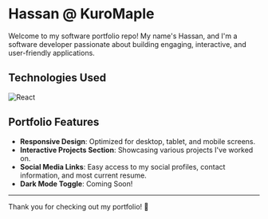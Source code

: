 # Hassan @ KuroMaple

Welcome to my software portfolio repo! My name's Hassan, and I'm a software developer passionate about building engaging, interactive, and user-friendly applications.

## Technologies Used

![React](https://img.shields.io/badge/React-%2320232a.svg?&style=for-the-badge&logo=react&logoColor=61DAFB)

## Portfolio Features

- **Responsive Design**: Optimized for desktop, tablet, and mobile screens.
- **Interactive Projects Section**: Showcasing various projects I've worked on.
- **Social Media Links**: Easy access to my social profiles, contact information, and most current resume.
- **Dark Mode Toggle**: Coming Soon!
  
---
Thank you for checking out my portfolio! 🚀
